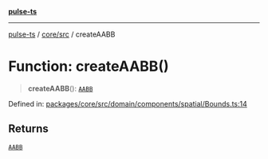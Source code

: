[**pulse-ts**](../../../README.md)

***

[pulse-ts](../../../README.md) / [core/src](../README.md) / createAABB

# Function: createAABB()

> **createAABB**(): [`AABB`](../interfaces/AABB.md)

Defined in: [packages/core/src/domain/components/spatial/Bounds.ts:14](https://github.com/jlehett/pulse-ts/blob/a2a18767041a6b69ca4c5f6131d2de266097750e/packages/core/src/domain/components/spatial/Bounds.ts#L14)

## Returns

[`AABB`](../interfaces/AABB.md)
